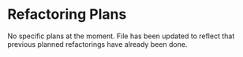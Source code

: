 # Refactoring Plans

No specific plans at the moment. File has been updated to reflect that previous planned refactorings have already been done.
